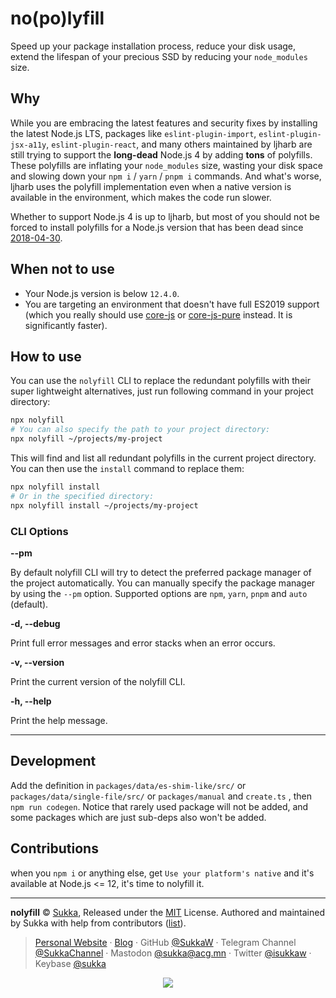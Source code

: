 # no(po)lyfill

Speed up your package installation process, reduce your disk usage, extend the lifespan of your precious SSD by reducing your `node_modules` size.

## Why

While you are embracing the latest features and security fixes by installing the latest Node.js LTS, packages like `eslint-plugin-import`, `eslint-plugin-jsx-a11y`, `eslint-plugin-react`, and many others maintained by ljharb are still trying to support the **long-dead** Node.js 4 by adding **tons** of polyfills. These polyfills are inflating your `node_modules` size, wasting your disk space and slowing down your `npm i` / `yarn` / `pnpm i` commands. And what's worse, ljharb uses the polyfill implementation even when a native version is available in the environment, which makes the code run slower.

Whether to support Node.js 4 is up to ljharb, but most of you should not be forced to install polyfills for a Node.js version that has been dead since [2018-04-30](https://github.com/nodejs/release).

## When not to use

- Your Node.js version is below `12.4.0`.
- You are targeting an environment that doesn't have full ES2019 support (which you really should use [core-js](https://github.com/zloirock/core-js) or [core-js-pure](https://github.com/zloirock/core-js) instead. It is significantly faster).

## How to use

You can use the `nolyfill` CLI to replace the redundant polyfills with their super lightweight alternatives, just run following command in your project directory:

```bash
npx nolyfill
# You can also specify the path to your project directory:
npx nolyfill ~/projects/my-project
```

This will find and list all redundant polyfills in the current project directory. You can then use the `install` command to replace them:

```bash
npx nolyfill install
# Or in the specified directory:
npx nolyfill install ~/projects/my-project
```

### CLI Options

**--pm**

By default nolyfill CLI will try to detect the preferred package manager of the project automatically. You can manually specify the package manager by using the `--pm` option. Supported options are `npm`, `yarn`, `pnpm` and `auto` (default).

**-d, --debug**

Print full error messages and error stacks when an error occurs.

**-v, --version**

Print the current version of the nolyfill CLI.

**-h, --help**

Print the help message.

----

## Development

Add the definition in `packages/data/es-shim-like/src/` or `packages/data/single-file/src/` or `packages/manual` and `create.ts` , then `npm run codegen`. Notice that rarely used package will not be added, and some packages which are just sub-deps also won't be added.

## Contributions

when you `npm i` or anything else, get `Use your platform's native` and it's available at Node.js <= 12, it's time to nolyfill it.

----

**nolyfill** © [Sukka](https://github.com/SukkaW), Released under the [MIT](./LICENSE) License.
Authored and maintained by Sukka with help from contributors ([list](https://github.com/SukkaW/nolyfill/graphs/contributors)).

> [Personal Website](https://skk.moe) · [Blog](https://blog.skk.moe) · GitHub [@SukkaW](https://github.com/SukkaW) · Telegram Channel [@SukkaChannel](https://t.me/SukkaChannel) · Mastodon [@sukka@acg.mn](https://acg.mn/@sukka) · Twitter [@isukkaw](https://twitter.com/isukkaw) · Keybase [@sukka](https://keybase.io/sukka)

<p align="center">
  <a href="https://github.com/sponsors/SukkaW/">
    <img src="https://sponsor.cdn.skk.moe/sponsors.svg"/>
  </a>
</p>
